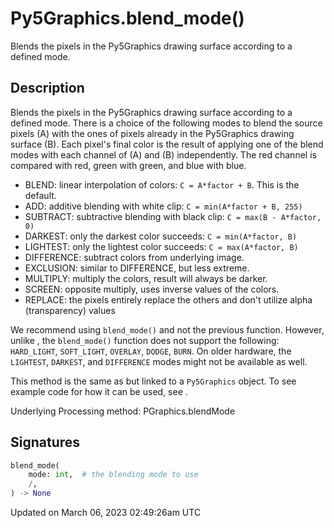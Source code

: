 # Py5Graphics.blend_mode()

Blends the pixels in the Py5Graphics drawing surface according to a defined mode.

## Description

Blends the pixels in the Py5Graphics drawing surface according to a defined mode. There is a choice of the following modes to blend the source pixels (A) with the ones of pixels already in the Py5Graphics drawing surface (B). Each pixel's final color is the result of applying one of the blend modes with each channel of (A) and (B) independently. The red channel is compared with red, green with green, and blue with blue.

* BLEND: linear interpolation of colors: `C = A*factor + B`. This is the default.
* ADD: additive blending with white clip: `C = min(A*factor + B, 255)`
* SUBTRACT: subtractive blending with black clip: `C = max(B - A*factor, 0)`
* DARKEST: only the darkest color succeeds: `C = min(A*factor, B)`
* LIGHTEST: only the lightest color succeeds: `C = max(A*factor, B)`
* DIFFERENCE: subtract colors from underlying image.
* EXCLUSION: similar to DIFFERENCE, but less extreme.
* MULTIPLY: multiply the colors, result will always be darker.
* SCREEN: opposite multiply, uses inverse values of the colors.
* REPLACE: the pixels entirely replace the others and don't utilize alpha (transparency) values

We recommend using `blend_mode()` and not the previous [](py5graphics_blend) function. However, unlike [](py5graphics_blend), the `blend_mode()` function does not support the following: `HARD_LIGHT`, `SOFT_LIGHT`, `OVERLAY`, `DODGE`, `BURN`. On older hardware, the `LIGHTEST`, `DARKEST`, and `DIFFERENCE` modes might not be available as well.

This method is the same as [](sketch_blend_mode) but linked to a `Py5Graphics` object. To see example code for how it can be used, see [](sketch_blend_mode).

Underlying Processing method: PGraphics.blendMode

## Signatures

```python
blend_mode(
    mode: int,  # the blending mode to use
    /,
) -> None
```

Updated on March 06, 2023 02:49:26am UTC

